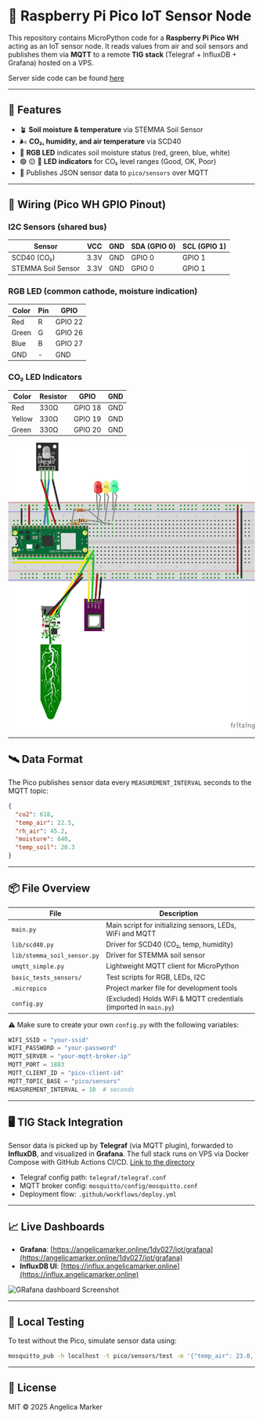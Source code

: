 
# 🌿 Raspberry Pi Pico IoT Sensor Node

This repository contains MicroPython code for a **Raspberry Pi Pico WH** acting as an IoT sensor node. It reads values from air and soil sensors and publishes them via **MQTT** to a remote **TIG stack** (Telegraf + InfluxDB + Grafana) hosted on a VPS.

Server side code can be found [here](https://github.com/MarkerAnn/1dv027_IoT_server)

---

## 🔧 Features

- 🪴 **Soil moisture & temperature** via STEMMA Soil Sensor
- 🌬️ **CO₂, humidity, and air temperature** via SCD40
- 🌈 **RGB LED** indicates soil moisture status (red, green, blue, white)
- 🟢 🟡 🔴 **LED indicators** for CO₂ level ranges (Good, OK, Poor)
- 📡 Publishes JSON sensor data to `pico/sensors` over MQTT

---

## 🧩 Wiring (Pico WH GPIO Pinout)

### I2C Sensors (shared bus)
| Sensor | VCC | GND | SDA (GPIO 0) | SCL (GPIO 1) |
|--------|-----|-----|---------------|--------------|
| SCD40 (CO₂) | 3.3V | GND | GPIO 0 | GPIO 1 |
| STEMMA Soil Sensor | 3.3V | GND | GPIO 0 | GPIO 1 |

### RGB LED (common cathode, moisture indication)
| Color | Pin | GPIO |
|-------|-----|------|
| Red   | R   | GPIO 22 |
| Green | G   | GPIO 26 |
| Blue  | B   | GPIO 27 |
| GND   | -   | GND |

### CO₂ LED Indicators
| Color | Resistor | GPIO | GND |
|-------|----------|------|-----|
| Red   | 330Ω     | GPIO 18 | GND |
| Yellow| 330Ω     | GPIO 19 | GND |
| Green | 330Ω     | GPIO 20 | GND |

![Wiring Diagram](./images/1dv027_iot_bb.png)

---

## 🛰️ Data Format

The Pico publishes sensor data every `MEASUREMENT_INTERVAL` seconds to the MQTT topic:

```json
{
  "co2": 618,
  "temp_air": 22.5,
  "rh_air": 45.2,
  "moisture": 840,
  "temp_soil": 20.3
}
````

---

## 📦 File Overview

| File                        | Description                                                      |
| --------------------------- | ---------------------------------------------------------------- |
| `main.py`                   | Main script for initializing sensors, LEDs, WiFi and MQTT        |
| `lib/scd40.py`              | Driver for SCD40 (CO₂, temp, humidity)                           |
| `lib/stemma_soil_sensor.py` | Driver for STEMMA soil sensor                                    |
| `umqtt_simple.py`           | Lightweight MQTT client for MicroPython                          |
| `basic_tests_sensors/`      | Test scripts for RGB, LEDs, I2C                                  |
| `.micropico`                | Project marker file for development tools                        |
| `config.py`                 | (Excluded) Holds WiFi & MQTT credentials (imported in `main.py`) |

⚠️ Make sure to create your own `config.py` with the following variables:

````python
WIFI_SSID = "your-ssid"
WIFI_PASSWORD = "your-password"
MQTT_SERVER = "your-mqtt-broker-ip"
MQTT_PORT = 1883
MQTT_CLIENT_ID = "pico-client-id"
MQTT_TOPIC_BASE = "pico/sensors"
MEASUREMENT_INTERVAL = 10  # seconds
````

---

## 🖥️ TIG Stack Integration

Sensor data is picked up by **Telegraf** (via MQTT plugin), forwarded to **InfluxDB**, and visualized in **Grafana**. The full stack runs on VPS via Docker Compose with GitHub Actions CI/CD. 
[Link to the directory](https://github.com/MarkerAnn/1dv027_IoT_server)

* Telegraf config path: `telegraf/telegraf.conf`
* MQTT broker config: `mosquitto/config/mosquitto.conf`
* Deployment flow: `.github/workflows/deploy.yml`

---

## 📈 Live Dashboards

* **Grafana**: [https://angelicamarker.online/1dv027/iot/grafana](https://angelicamarker.online/1dv027/iot/grafana)
* **InfluxDB UI**: [https://influx.angelicamarker.online](https://influx.angelicamarker.online)

![GRafana dashboard Screenshot](./images/grafana.png)

---

## 🧪 Local Testing

To test without the Pico, simulate sensor data using:

````bash
mosquitto_pub -h localhost -t pico/sensors/test -m '{"temp_air": 23.0, "co2": 650}'
````

---

## 📜 License

MIT © 2025 Angelica Marker


